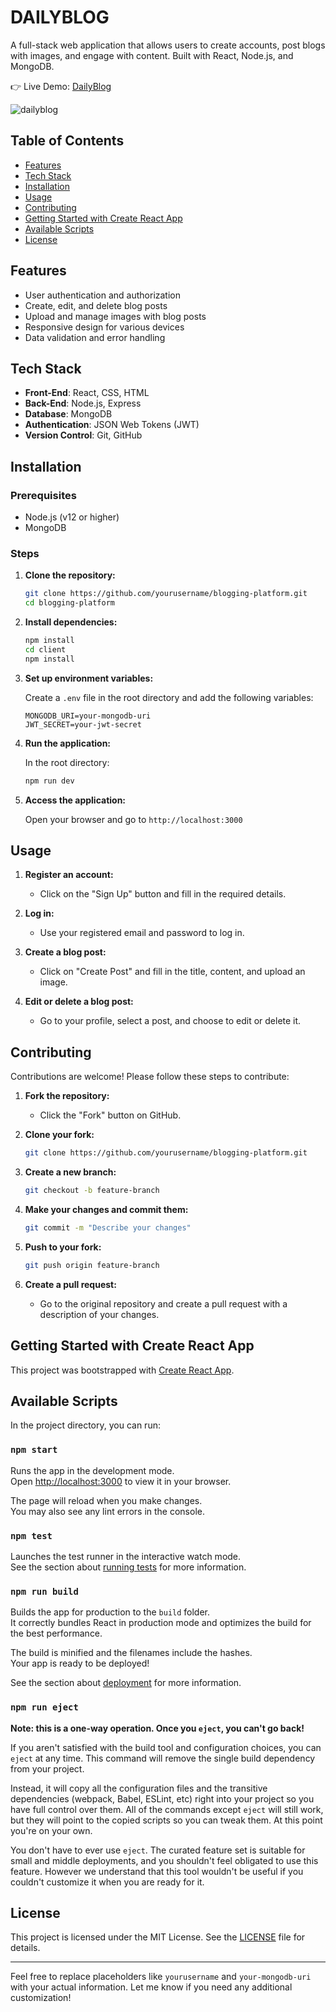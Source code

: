 # DAILYBLOG

A full-stack web application that allows users to create accounts, post blogs with images, and engage with content. Built with React, Node.js, and MongoDB.

👉 Live Demo: <a href='https://priyanshu-dailyblog.netlify.app'>DailyBlog</a>

![dailyblog](https://github.com/user-attachments/assets/3c394fe0-d7db-4b82-844d-3ff61c636694)


## Table of Contents

- [Features](#features)
- [Tech Stack](#tech-stack)
- [Installation](#installation)
- [Usage](#usage)
- [Contributing](#contributing)
- [Getting Started with Create React App](#getting-Started-with-Create-React-App)
- [Available Scripts](#available-Scripts)
- [License](#license)

## Features

- User authentication and authorization
- Create, edit, and delete blog posts
- Upload and manage images with blog posts
- Responsive design for various devices
- Data validation and error handling

## Tech Stack

- **Front-End**: React, CSS, HTML
- **Back-End**: Node.js, Express
- **Database**: MongoDB
- **Authentication**: JSON Web Tokens (JWT)
- **Version Control**: Git, GitHub

## Installation

### Prerequisites

- Node.js (v12 or higher)
- MongoDB

### Steps

1. **Clone the repository:**
   ```sh
   git clone https://github.com/yourusername/blogging-platform.git
   cd blogging-platform
   ```

2. **Install dependencies:**
   ```sh
   npm install
   cd client
   npm install
   ```

3. **Set up environment variables:**

   Create a `.env` file in the root directory and add the following variables:
   ```
   MONGODB_URI=your-mongodb-uri
   JWT_SECRET=your-jwt-secret
   ```

4. **Run the application:**

   In the root directory:
   ```sh
   npm run dev
   ```

5. **Access the application:**

   Open your browser and go to `http://localhost:3000`

## Usage

1. **Register an account:**
   - Click on the "Sign Up" button and fill in the required details.

2. **Log in:**
   - Use your registered email and password to log in.

3. **Create a blog post:**
   - Click on "Create Post" and fill in the title, content, and upload an image.

4. **Edit or delete a blog post:**
   - Go to your profile, select a post, and choose to edit or delete it.

## Contributing

Contributions are welcome! Please follow these steps to contribute:

1. **Fork the repository:**
   - Click the "Fork" button on GitHub.

2. **Clone your fork:**
   ```sh
   git clone https://github.com/yourusername/blogging-platform.git
   ```

3. **Create a new branch:**
   ```sh
   git checkout -b feature-branch
   ```

4. **Make your changes and commit them:**
   ```sh
   git commit -m "Describe your changes"
   ```

5. **Push to your fork:**
   ```sh
   git push origin feature-branch
   ```

6. **Create a pull request:**
   - Go to the original repository and create a pull request with a description of your changes.


## Getting Started with Create React App

This project was bootstrapped with [Create React App](https://github.com/facebook/create-react-app).

## Available Scripts

In the project directory, you can run:

### `npm start`

Runs the app in the development mode.\
Open [http://localhost:3000](http://localhost:3000) to view it in your browser.

The page will reload when you make changes.\
You may also see any lint errors in the console.

### `npm test`

Launches the test runner in the interactive watch mode.\
See the section about [running tests](https://facebook.github.io/create-react-app/docs/running-tests) for more information.

### `npm run build`

Builds the app for production to the `build` folder.\
It correctly bundles React in production mode and optimizes the build for the best performance.

The build is minified and the filenames include the hashes.\
Your app is ready to be deployed!

See the section about [deployment](https://facebook.github.io/create-react-app/docs/deployment) for more information.

### `npm run eject`

**Note: this is a one-way operation. Once you `eject`, you can't go back!**

If you aren't satisfied with the build tool and configuration choices, you can `eject` at any time. This command will remove the single build dependency from your project.

Instead, it will copy all the configuration files and the transitive dependencies (webpack, Babel, ESLint, etc) right into your project so you have full control over them. All of the commands except `eject` will still work, but they will point to the copied scripts so you can tweak them. At this point you're on your own.

You don't have to ever use `eject`. The curated feature set is suitable for small and middle deployments, and you shouldn't feel obligated to use this feature. However we understand that this tool wouldn't be useful if you couldn't customize it when you are ready for it.

## License

This project is licensed under the MIT License. See the [LICENSE](LICENSE) file for details.

---

Feel free to replace placeholders like `yourusername` and `your-mongodb-uri` with your actual information. Let me know if you need any additional customization!




